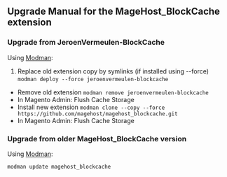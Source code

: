 ## Upgrade Manual for the MageHost_BlockCache extension

### Upgrade from JeroenVermeulen-BlockCache

Using [Modman](https://github.com/colinmollenhour/modman):

1. Replace old extension copy by symlinks (if installed using --force)
  `modman deploy --force jeroenvermeulen-blockcache`
* Remove old extension
  `modman remove jeroenvermeulen-blockcache`
* In Magento Admin: Flush Cache Storage
* Install new extension
  `modman clone --copy --force https://github.com/magehost/magehost_blockcache.git`
* In Magento Admin: Flush Cache Storage

### Upgrade from older MageHost_BlockCache version

Using [Modman](https://github.com/colinmollenhour/modman):

    modman update magehost_blockcache
